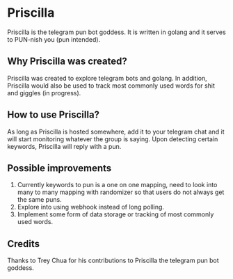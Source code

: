 # Priscilla
Priscilla is the telegram pun bot goddess. It is written in golang and it serves to PUN-nish you (pun intended).

## Why Priscilla was created?
Priscilla was created to explore telegram bots and golang. In addition, Priscilla would also be used to track most commonly used words for shit and giggles (in progress).

## How to use Priscilla?
As long as Priscilla is hosted somewhere, add it to your telegram chat and it will start monitoring whatever the group is saying. Upon detecting certain keywords, Priscilla will reply with a pun.

## Possible improvements
1. Currently keywords to pun is a one on one mapping, need to look into many to many mapping with randomizer so that users do not always get the same puns.
2. Explore into using webhook instead of long polling.
3. Implement some form of data storage or tracking of most commonly used words.

## Credits
Thanks to Trey Chua for his contributions to Priscilla the telegram pun bot goddess.
